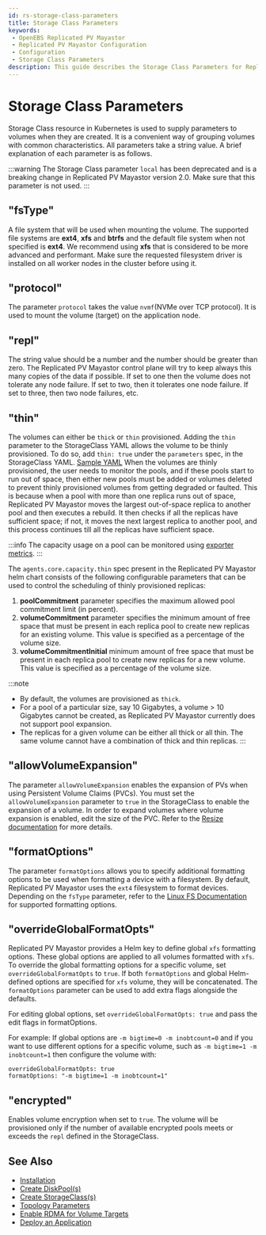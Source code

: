 ```yaml
---
id: rs-storage-class-parameters
title: Storage Class Parameters
keywords:
 - OpenEBS Replicated PV Mayastor
 - Replicated PV Mayastor Configuration
 - Configuration
 - Storage Class Parameters
description: This guide describes the Storage Class Parameters for Replicated PV Mayastor.
---
```


# Storage Class Parameters

Storage Class resource in Kubernetes is used to supply parameters to volumes when they are created. It is a convenient way of grouping volumes with common characteristics. All parameters take a string value. A brief explanation of each parameter is as follows.

:::warning
The Storage Class parameter `local` has been deprecated and is a breaking change in Replicated PV Mayastor version 2.0. Make sure that this parameter is not used.
:::

## "fsType"

A file system that will be used when mounting the volume. 
The supported file systems are **ext4**, **xfs** and **btrfs** and the default file system when not specified is **ext4**. We recommend using **xfs** that is considered to be more advanced and performant. 
Make sure the requested filesystem driver is installed on all worker nodes in the cluster before using it.

## "protocol"

The parameter `protocol` takes the value `nvmf`(NVMe over TCP protocol). It is used to mount the volume (target) on the application node.

## "repl"

The string value should be a number and the number should be greater than zero. The Replicated PV Mayastor control plane will try to keep always this many copies of the data if possible. If set to one then the volume does not tolerate any node failure. If set to two, then it tolerates one node failure. If set to three, then two node failures, etc.

## "thin"

The volumes can either be `thick` or `thin` provisioned. Adding the `thin` parameter to the StorageClass YAML allows the volume to be thinly provisioned. To do so, add `thin: true` under the `parameters` spec, in the StorageClass YAML. [Sample YAML](#create-replicated-pv-mayastor-storageclasss)
When the volumes are thinly provisioned, the user needs to monitor the pools, and if these pools start to run out of space, then either new pools must be added or volumes deleted to prevent thinly provisioned volumes from getting degraded or faulted. This is because when a pool with more than one replica runs out of space, Replicated PV Mayastor moves the largest out-of-space replica to another pool and then executes a rebuild. It then checks if all the replicas have sufficient space; if not, it moves the next largest replica to another pool, and this process continues till all the replicas have sufficient space.

:::info
The capacity usage on a pool can be monitored using [exporter metrics](../replicated-pv-mayastor/advanced-operations/monitoring.md#pool-metrics-exporter).
:::

The `agents.core.capacity.thin` spec present in the Replicated PV Mayastor helm chart consists of the following configurable parameters that can be used to control the scheduling of thinly provisioned replicas:

1. **poolCommitment** parameter specifies the maximum allowed pool commitment limit (in percent).
2. **volumeCommitment** parameter specifies the minimum amount of free space that must be present in each replica pool to create new replicas for an existing volume. This value is specified as a percentage of the volume size.
3. **volumeCommitmentInitial** minimum amount of free space that must be present in each replica pool to create new replicas for a new volume. This value is specified as a percentage of the volume size.

:::note
- By default, the volumes are provisioned as `thick`. 
- For a pool of a particular size, say 10 Gigabytes, a volume > 10 Gigabytes cannot be created, as Replicated PV Mayastor currently does not support pool expansion.
- The replicas for a given volume can be either all thick or all thin. The same volume cannot have a combination of thick and thin replicas.
:::

## "allowVolumeExpansion"

The parameter `allowVolumeExpansion` enables the expansion of PVs when using Persistent Volume Claims (PVCs). You must set the `allowVolumeExpansion` parameter to `true` in the StorageClass to enable the expansion of a volume. In order to expand volumes where volume expansion is enabled, edit the size of the PVC. Refer to the [Resize documentation](../replicated-pv-mayastor/advanced-operations/resize.md) for more details.

## "formatOptions"

The parameter  `formatOptions` allows you to specify additional formatting options to be used when formatting a device with a filesystem. By default, Replicated PV Mayastor uses the `ext4` filesystem to format devices. Depending on the `fsType` parameter, refer to the [Linux FS Documentation](https://man7.org/linux/man-pages/man8/mkfs.8.html) for supported formatting options.

## "overrideGlobalFormatOpts"

Replicated PV Mayastor provides a Helm key to define global `xfs` formatting options. These global options are applied to all volumes formatted with `xfs`. To override the global formatting options for a specific volume, set `overrideGlobalFormatOpts` to `true`. If both `formatOptions` and global Helm-defined options are specified for `xfs` volume, they will be concatenated. The `formatOptions` parameter can be used to add extra flags alongside the defaults.

For editing global options, set `overrideGlobalFormatOpts: true` and pass the edit flags in formatOptions.
 
For example:
If global options are `-m bigtime=0 -m inobtcount=0` and if you want to use different options for a specific volume, such as `-m bigtime=1 -m inobtcount=1` then configure the volume with:

```
overrideGlobalFormatOpts: true
formatOptions: "-m bigtime=1 -m inobtcount=1"
```

## "encrypted"

Enables volume encryption when set to `true`. The volume will be provisioned only if the number of available encrypted pools meets or exceeds the `repl` defined in the StorageClass.

## See Also

- [Installation](../../../quickstart-guide/installation.md)
- [Create DiskPool(s)](../configuration/rs-create-diskpool.md)
- [Create StorageClass(s)](../configuration/rs-create-storageclass.md)
- [Topology Parameters](../configuration/rs-topology-parameters.md)
- [Enable RDMA for Volume Targets](../configuration/rs-rdma.md)
- [Deploy an Application](../configuration/rs-deployment.md)